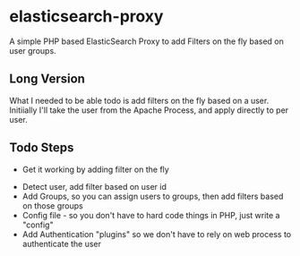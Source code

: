 elasticsearch-proxy
===================

A simple PHP based ElasticSearch Proxy to add Filters on the fly based on user groups.

Long Version
------------

What I needed to be able todo is add filters on the fly based on a user. Initiially I'll take the user from the Apache Process, and apply directly to per user.

Todo Steps
----------

* Get it working by adding filter on the fly
- Detect user, add filter based on user id
- Add Groups, so you can assign users to groups, then add filters based on those groups
- Config file - so you don't have to hard code things in PHP, just write a "config"
- Add Authentication "plugins" so we don't have to rely on web process to authenticate the user



